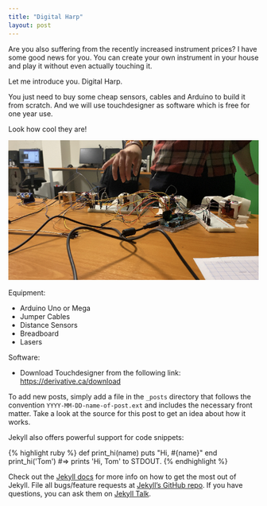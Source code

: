 ```yaml
---
title: "Digital Harp"
layout: post
---
```


Are you also suffering from the recently increased instrument prices? I have some good news for you. You can create your own instrument in your house and play it without even actually touching it.

Let me introduce you. Digital Harp.

You just need to buy some cheap sensors, cables and Arduino to build it from scratch. And we will use touchdesigner as software which is free for one year use. 

Look how cool they are!

![sensor](https://github.com/betuldince/betuldince.github.io/blob/master/assets/images/sensor.jpeg)

Equipment:

- Arduino Uno or Mega
- Jumper Cables
- Distance Sensors
- Breadboard
- Lasers

Software:

- Download Touchdesigner from the following link: https://derivative.ca/download



To add new posts, simply add a file in the `_posts` directory that follows the convention `YYYY-MM-DD-name-of-post.ext` and includes the necessary front matter. Take a look at the source for this post to get an idea about how it works.

Jekyll also offers powerful support for code snippets:

{% highlight ruby %}
def print_hi(name)
  puts "Hi, #{name}"
end
print_hi('Tom')
#=> prints 'Hi, Tom' to STDOUT.
{% endhighlight %}

Check out the [Jekyll docs][jekyll-docs] for more info on how to get the most out of Jekyll. File all bugs/feature requests at [Jekyll’s GitHub repo][jekyll-gh]. If you have questions, you can ask them on [Jekyll Talk][jekyll-talk].

[jekyll-docs]: http://jekyllrb.com/docs/home
[jekyll-gh]:   https://github.com/jekyll/jekyll
[jekyll-talk]: https://talk.jekyllrb.com/
